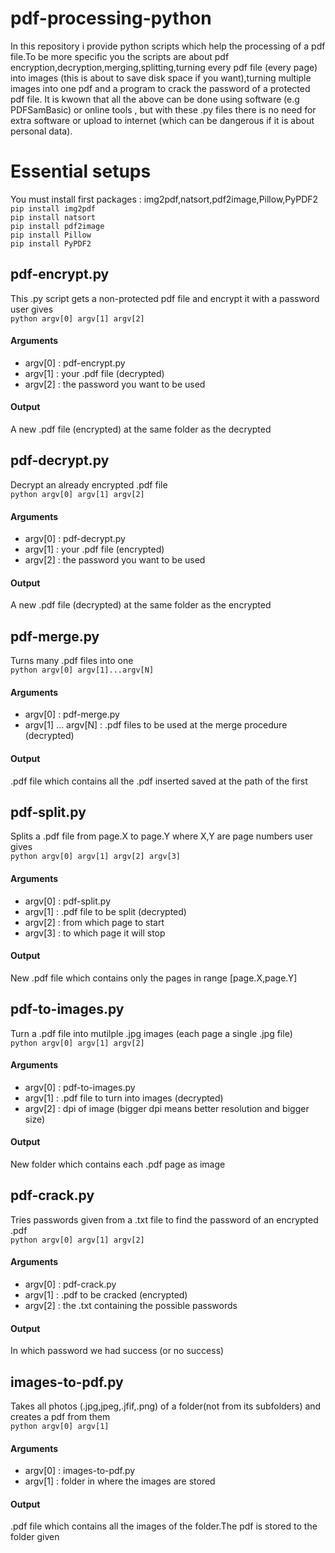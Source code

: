 # pdf-processing-python
In this repository i provide python scripts which help the processing of a pdf file.To be more specific you the scripts are about pdf encryption,decryption,merging,splitting,turning every pdf file (every page) into images (this is about to save disk space if you want),turning multiple images into one pdf and a program to crack the password of a protected pdf file.
It is kwown that all the above can be done using software (e.g PDFSamBasic) or online tools , but with these .py files there is no need for extra software or upload to internet (which can be dangerous if it is about personal data).

# Essential setups
You must install first packages : img2pdf,natsort,pdf2image,Pillow,PyPDF2<br>
`pip install img2pdf`<br>
`pip install natsort`<br>
`pip install pdf2image`<br>
`pip install Pillow`<br>
`pip install PyPDF2`

## pdf-encrypt.py
This .py script gets a non-protected pdf file and encrypt it with a password user gives<br>
`python argv[0] argv[1] argv[2]`

#### Arguments
* argv[0] : pdf-encrypt.py
* argv[1] : your .pdf file (decrypted)
* argv[2] : the password you want to be used

#### Output
A new .pdf file (encrypted) at the same folder as the decrypted

## pdf-decrypt.py
Decrypt an already encrypted .pdf file<br>
`python argv[0] argv[1] argv[2]`

#### Arguments
* argv[0] : pdf-decrypt.py
* argv[1] : your .pdf file (encrypted)
* argv[2] : the password you want to be used

#### Output
A new .pdf file (decrypted) at the same folder as the encrypted

## pdf-merge.py
Turns many .pdf files into one<br>
`python argv[0] argv[1]...argv[N]`

#### Arguments
* argv[0] : pdf-merge.py
* argv[1] ... argv[N] : .pdf files to be used at the merge procedure (decrypted)

#### Output
.pdf file which contains all the .pdf inserted saved at the path of the first

## pdf-split.py
Splits a .pdf file from page.X to page.Y where X,Y are page numbers user gives<br>
`python argv[0] argv[1] argv[2] argv[3]`

#### Arguments
* argv[0] : pdf-split.py
* argv[1] : .pdf file to be split (decrypted)
* argv[2] : from which page to start
* argv[3] : to which page it will stop

#### Output
New .pdf file which contains only the pages in range [page.X,page.Y]

## pdf-to-images.py
Turn a .pdf file into mutilple .jpg images (each page a single .jpg file)<br>
`python argv[0] argv[1] argv[2]`

#### Arguments
* argv[0] : pdf-to-images.py
* argv[1] : .pdf file to turn into images (decrypted)
* argv[2] : dpi of image (bigger dpi means better resolution and bigger size)

#### Output
New folder which contains each .pdf page as image

## pdf-crack.py
Tries passwords given from a .txt file to find the password of an encrypted .pdf<br>
`python argv[0] argv[1] argv[2]`

#### Arguments
* argv[0] : pdf-crack.py
* argv[1] : .pdf to be cracked (encrypted)
* argv[2] : the .txt containing the possible passwords

#### Output
In which password we had success (or no success)

## images-to-pdf.py
Takes all photos (.jpg,jpeg,.jfif,.png) of a folder(not from its subfolders) and creates a pdf from them<br>
`python argv[0] argv[1]`

#### Arguments
* argv[0] : images-to-pdf.py
* argv[1] : folder in where the images are stored

#### Output
.pdf file which contains all the images of the folder.The pdf is stored to the folder given